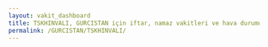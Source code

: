 ```yaml
---
layout: vakit_dashboard
title: TSKHINVALI, GURCISTAN için iftar, namaz vakitleri ve hava durumu - ilçe/eyalet seç
permalink: /GURCISTAN/TSKHINVALI/
---
```


<script type="text/javascript">
  var GLOBAL_COUNTRY = 'GURCISTAN';
  var GLOBAL_CITY = 'TSKHINVALI';
  var GLOBAL_STATE = '';
  var lat = 72;
  var lon = 21;
</script>
